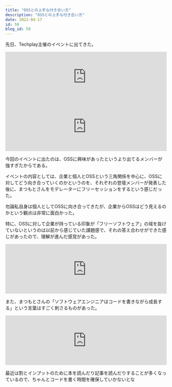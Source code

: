 ```yaml
---
title: "OSSとの上手な付き合い方"
description: "OSSとの上手な付き合い方"
date: 2022-04-17
id: 59
blog_id: 59
---
```


先日、Techplay主催のイベントに出てきた。

<iframe 
  class="hatenablogcard" 
  style="width:100%;height:155px;max-width:680px;"
  src="https://hatenablog-parts.com/embed?url=https://techplay.jp/event/849756?utm_source=event_join_save&utm_medium=social&utm_campaign=feed&utm_content=tw1388821836650061826&tp=1" 
  width="300" height="150" frameborder="0" scrolling="no">
</iframe>
</br>
<iframe 
  class="hatenablogcard" 
  style="width:100%;height:155px;max-width:680px;"
  src="https://hatenablog-parts.com/embed?url=https://twitter.com/ino_aka_matty/status/1514081390723485696" 
  width="300" height="150" frameborder="0" scrolling="no">
</iframe>

今回のイベントに出たのは、OSSに興味があったというより出てるメンバーが強すぎたからである。

イベントの内容としては、企業と個人とOSSという三角関係を中心に、OSSに対してどう向き合っていくのかというのを、それぞれの登壇メンバーが発表した後に、まつもとさんをモデレーターにフリーセッションをするという感じだった。

勿論私自身は個人としてOSSに向き合ってきたが、企業からOSSはどう見えるのかという観点は非常に面白かった。

特に、OSSに対して企業が持っている印象が「フリーソフトウェア」の域を抜けていないというのは以前から感じていた課題感で、それの答え合わせができた感じがあったので、理解が進んだ感覚があった。

<iframe 
  class="hatenablogcard" 
  style="width:100%;height:155px;max-width:680px;"
  src="https://hatenablog-parts.com/embed?url=https://twitter.com/ino_aka_matty/status/1514192897561690115" 
  width="300" height="150" frameborder="0" scrolling="no">
</iframe>

また、まつもとさんの「ソフトウェアエンジニアはコードを書きながら成長する」という言葉はすごく刺さるものがあった。

<iframe 
  class="hatenablogcard" 
  style="width:100%;height:155px;max-width:680px;"
  src="https://hatenablog-parts.com/embed?url=https://twitter.com/ino_aka_matty/status/1514208649480183817" 
  width="300" height="150" frameborder="0" scrolling="no">
</iframe>

最近は割とインプットのために本を読んだり記事を読んだりすることが多くなっているので、ちゃんとコードを書く時間を確保していかないとな
